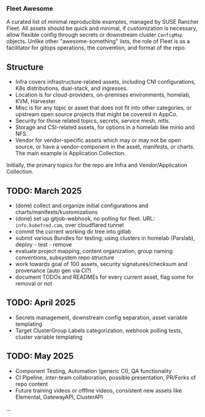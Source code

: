 ### Fleet Awesome

A curated list of minimal reproducible examples, managed by SUSE Rancher Fleet. All assets should be quick and minimal, if customization is necessary, allow flexible config through secrets or downstream cluster `ConfigMap` objects.
Unlike other "awesome-something" lists, the role of Fleet is as a facilitator for gitops operations, the convention, and format of the repo.

## Structure 

 * Infra covers infrastructure-related assets, including CNI configurations, K8s distributions, dual-stack, and ingresses.
 * Location is for cloud-providers, on-premises environments, homelab, KVM, Harvester.
 * Misc is for any topic or asset that does not fit into other categories, or upstream open source projects that might be covered in AppCo.
 * Security for those related topics, secrets, service mesh, mtls.
 * Storage and CSI-related assets, for options in a homelab like minio and NFS.
 * Vendor for vendor-specific assets which may or may not be open source, or have a vendor-component in the asset, manifests, or charts.  The main example is Application Collection.

Initially, the primary topics for the repo are Infra and Vendor/Application Collection.

## TODO: March 2025

 * (done) collect and organize initial configurations and charts/manifests/kustomizations
 * (done) set up gitjob-webhook, no polling for fleet. URL: `info.kubefred.com`, over cloudflared tunnel
 * commit the current working dir tree into gitlab
 * submit various Bundles for testing, using clusters in homelab (Parslab), deploy - test - remove
 * evaluate project mapping, content organization, group naming conventions, subsystem repo structure
 * work towards goal of 100 assets, security signatures/checksum and provenance (auto gen via CI?)
 * document TODOs and READMEs for every current asset, flag some for removal or not 
 
## TODO: April 2025
 
 * Secrets management, downstream config separation, asset variable templating
 * Target ClusterGroup Labels categorization, webhook polling tests, cluster variable templating

## TODO: May 2025

 * Component Testing, Automation (generic CI), QA functionality
 * CI Pipeline, inter-team collaboration, possible presentation, PR/Forks of repo content
 * Future training videos or offline videos, consistent new assets like Elemental, GatewayAPI, ClusterAPI

...

